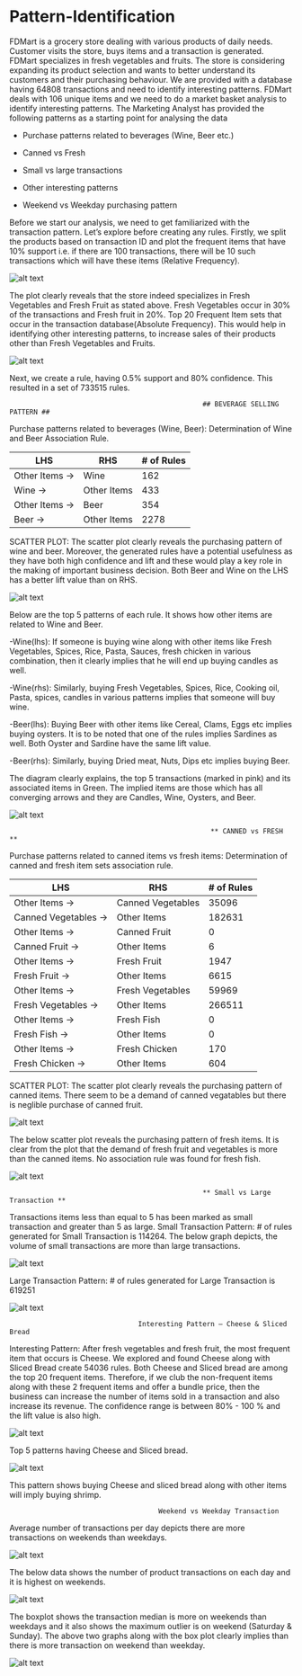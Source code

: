 # Pattern-Identification
FDMart is a grocery store dealing with various products of daily needs. Customer visits the store, buys items and a transaction is generated. FDMart specializes in fresh vegetables and fruits. The store is considering expanding its product selection and wants to better understand its customers and their purchasing behaviour. We are provided with a database having 64808 transactions and need to identify interesting patterns. FDMart deals with 106 unique items and we need to do a market basket analysis to identify interesting patterns.  The Marketing Analyst has provided the following patterns as a starting point for analysing the data    

-	Purchase patterns related to beverages (Wine, Beer etc.) 

-	Canned vs Fresh    

-	Small vs large transactions   

-	Other interesting patterns    

-	Weekend vs Weekday purchasing pattern

Before we start our analysis, we need to get familiarized with the transaction pattern. Let’s explore before creating any rules.
Firstly, we split the products based on transaction ID and plot the frequent items that have 10% support i.e. if there are 100 transactions, there will be 10 such transactions which will have these items (Relative Frequency).

![alt text](https://github.com/aauddy/Market-Basket-Analysis-of-FDMart/blob/master/Relative%20Frequency.png)

The plot clearly reveals that the store indeed specializes in Fresh Vegetables and Fresh Fruit as stated above. Fresh Vegetables occur in 30% of the transactions and Fresh fruit in 20%.
Top 20 Frequent Item sets that occur in the transaction database(Absolute Frequency). This would help in identifying other interesting patterns, to increase sales of their products other than Fresh Vegetables and Fruits.

![alt text](https://github.com/aauddy/Market-Basket-Analysis-of-FDMart/blob/master/Absolute%20Frequency.png)

Next, we create a rule, having 0.5% support and 80% confidence. This resulted in a set of 733515 rules.

                                                    ## BEVERAGE SELLING PATTERN ##
Purchase patterns related to beverages (Wine, Beer):  Determination of Wine and Beer Association Rule.

|      LHS        | 	  RHS       |	# of Rules  |
|     ------      |   -------     |   --------  |
| Other Items ->	|     Wine	    |     162     |
| Wine ->	        | Other Items   |   	433     |
| Other Items ->  |	   Beer	      |     354     |
| Beer ->	        |  Other Items	|    2278     |

SCATTER PLOT:
              The scatter plot clearly reveals the purchasing pattern of wine and beer. Moreover, the generated rules have a potential usefulness as they have both high confidence and lift and these would play a key role in the making of important business decision.
Both Beer and Wine on the LHS has a better lift value than on RHS.

![alt text](https://github.com/aauddy/Market-Basket-Analysis-of-FDMart/blob/master/Beer%26Wine.jpg)

Below are the top 5 patterns of each rule. It shows how other items are related to Wine and Beer.

-Wine(lhs): If someone is buying wine along with other items like Fresh Vegetables, Spices, Rice, Pasta, Sauces, fresh chicken in various combination, then it clearly implies that he will end up buying candles as well.

-Wine(rhs): Similarly, buying Fresh Vegetables, Spices, Rice, Cooking oil, Pasta, spices, candles in various patterns implies that someone will buy wine.

-Beer(lhs): Buying Beer with other items like Cereal, Clams, Eggs etc implies buying oysters. It is to be noted that one of the rules implies Sardines as well. Both Oyster and Sardine have the same lift value.

-Beer(rhs): Similarly, buying Dried meat, Nuts, Dips etc implies buying Beer.

The diagram clearly explains, the top 5 transactions (marked in pink) and its associated items in Green. The implied items are those which has all converging arrows and they are Candles, Wine, Oysters, and Beer.

![alt text](https://github.com/aauddy/Market-Basket-Analysis-of-FDMart/blob/master/TOP5%20transactions.png)

                                                      ** CANNED vs FRESH **
Purchase patterns related to canned items vs fresh items:  Determination of canned and fresh item sets association rule.

|         LHS	        |       RHS          |	  # of Rules    |
|       ---------     |     --------       |   -------------  |
| Other Items ->      |	 Canned Vegetables |       35096      |
|Canned Vegetables -> |   	Other Items	   |       182631     |
|Other Items ->	      |  Canned Fruit      |	       0        |
|Canned Fruit ->	    |   Other Items      |         6        |
|Other Items ->	      |   Fresh Fruit	     |        1947      |
|Fresh Fruit ->	      |   Other Items	     |        6615      |
|Other Items ->	      |   Fresh Vegetables |	     59969      |
|Fresh Vegetables ->	|   Other Items      |     	266511      |
|Other Items ->	      |    Fresh Fish	     |        0         |
|Fresh Fish ->	      |   Other Items      |       	0         |
|Other Items ->	      |   Fresh Chicken    |     	 170        |
|Fresh Chicken ->	    |   Other Items      |       604        |

SCATTER PLOT:
              The scatter plot clearly reveals the purchasing pattern of canned items. There seem to be a demand of canned vegatables but there is  neglible purchase of canned fruit.

![alt text](https://github.com/aauddy/Market-Basket-Analysis-of-FDMart/blob/master/Purchase%20canned%20items.png)

The below scatter plot reveals the purchasing pattern of fresh items. It is clear from the plot that the demand of fresh fruit and vegetables is more than the canned items. No association rule was found for fresh fish.

![alt text](https://github.com/aauddy/Market-Basket-Analysis-of-FDMart/blob/master/FreshvsCanned.png)

                                                    ** Small vs Large Transaction **
Transactions items less than equal to 5 has been marked as small transaction and greater than 5 as large. 
Small Transaction Pattern: # of rules generated for Small Transaction is 114264.
The below graph depicts, the volume of small transactions are more than large transactions.

![alt text](https://github.com/aauddy/Market-Basket-Analysis-of-FDMart/blob/master/Small%20transactions.png)

Large Transaction Pattern: # of rules generated for Large Transaction is 619251

![alt text](https://github.com/aauddy/Market-Basket-Analysis-of-FDMart/blob/master/Large%20Transaction.png)


                                    Interesting Pattern – Cheese & Sliced Bread
Interesting Pattern: After fresh vegetables and fresh fruit, the most frequent item that occurs is Cheese. We explored and found Cheese along with Sliced Bread create 54036 rules.
Both Cheese and Sliced bread are among the top 20 frequent items. Therefore, if we club the non-frequent items along with these 2 frequent items and offer a bundle price, then the business can increase the number of items sold in a transaction and also increase its revenue. The confidence range is between 80% - 100 % and the lift value is also high.

![alt text](https://github.com/aauddy/Market-Basket-Analysis-of-FDMart/blob/master/Cheesebread%20plot.png)

Top 5 patterns having Cheese and Sliced bread. 

![alt text](https://github.com/aauddy/Market-Basket-Analysis-of-FDMart/blob/master/Cheese%20bread%20top%205.png)

This pattern shows buying Cheese and sliced bread along with other items will imply buying shrimp.

                                         Weekend vs Weekday Transaction
Average number of transactions per day depicts there are more transactions on weekends than weekdays.

![alt text](https://github.com/aauddy/Market-Basket-Analysis-of-FDMart/blob/master/Weekend%20vs%20Weekdays.png)

The below data shows the number of product transactions on each day and it is highest on weekends.

![alt text](https://github.com/aauddy/Market-Basket-Analysis-of-FDMart/blob/master/Product%20count%20by%20day.png)

The boxplot shows the transaction median is more on weekends than weekdays and it also shows the maximum outlier is on weekend (Saturday & Sunday). The above two graphs along with the box plot clearly implies than there is more transaction on weekend than weekday.

![alt text](https://github.com/aauddy/Market-Basket-Analysis-of-FDMart/blob/master/Transaction%20Count%20by%20day.png)














